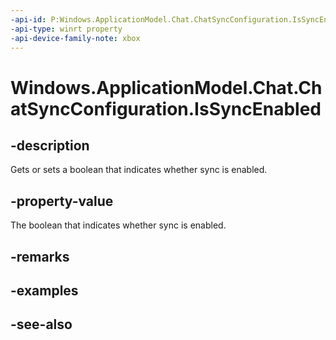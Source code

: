 ```yaml
---
-api-id: P:Windows.ApplicationModel.Chat.ChatSyncConfiguration.IsSyncEnabled
-api-type: winrt property
-api-device-family-note: xbox
---
```


<!-- Property syntax
public bool IsSyncEnabled { get;  set; }
-->

# Windows.ApplicationModel.Chat.ChatSyncConfiguration.IsSyncEnabled

## -description
Gets or sets a boolean that indicates whether sync is enabled.

## -property-value
The boolean that indicates whether sync is enabled.

## -remarks

## -examples

## -see-also
